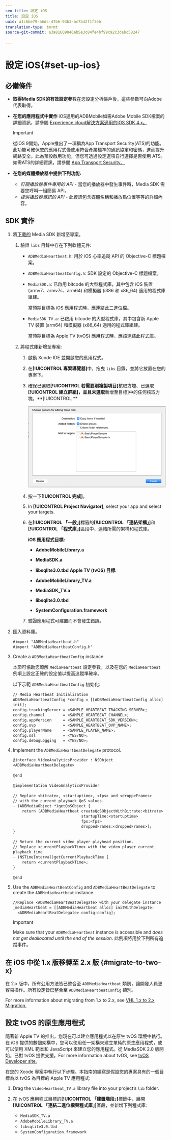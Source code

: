 ```yaml
---
seo-title: 設定 iOS
title: 設定 iOS
uuid: a1c6be79-a6dc-47b6-93b3-ac7b42f1f3eb
translation-type: tm+mt
source-git-commit: a3a81609046ab5e3c84fe4bf99c92c3dabc58247

---
```



# 設定 iOS{#set-up-ios}

## 必備條件

* **取得Media SDK的有效設定參**&#x200B;數在您設定分析帳戶後，這些參數可向Adobe代表取得。
* **在您的應用程式中實作** iOS適用的ADBMobile如需Adobe Mobile SDK檔案的詳細資訊，請參閱 [Experience cloud解決方案適用的iOS SDK 4.x。](https://marketing.adobe.com/resources/help/en_US/mobile/ios/)

   >[!IMPORTANT]
   >
   >從iOS 9開始，Apple推出了一項稱為App Transport Security(ATS)的功能。 此功能可確保您的應用程式僅使用符合產業標準的通訊協定和密碼，進而提升網路安全。此為預設啟用功能，但您可透過設定選項自行選擇是否使用 ATS。如需ATS的詳細資訊，請參閱 [App Transport Security。](https://marketing.adobe.com/resources/help/en_US/mobile/ios/app_transport_security.html)

* **在您的媒體播放器中提供下列功能:**

   * _訂閱播放器事件專用的 API_ - 當您的播放器中發生事件時，Media SDK 需要您呼叫一組簡易 API。
   * _提供播放器資訊的 API_ - 此資訊包含媒體名稱和播放點位置等等的詳細內容。

## SDK 實作

1. 將[下載的](/help/sdk-implement/download-sdks.md#download-2x-sdks) Media SDK 新增至專案。

   1. 驗證 `libs` 目錄中存在下列軟體元件:

      * `ADBMediaHeartbeat.h`: 用於 iOS 心率追蹤 API 的 Objective-C 標題檔案。
      * `ADBMediaHeartbeatConfig.h`: SDK 設定的 Objective-C 標題檔案。
      * `MediaSDK.a`: 已啟用 bitcode 的大型程式庫，其中包含 iOS 裝置 (armv7、armv7s、arm64) 和模擬器 (i386 和 x86_64) 適用的程式庫組建。

         當預期目標為 iOS 應用程式時，應連結此二進位檔。

      * `MediaSDK_TV.a`: 已啟用 bitcode 的大型程式庫，其中包含新 Apple TV 裝置 (arm64) 和模擬器 (x86_64) 適用的程式庫組建。

         當預期目標為 Apple TV (tvOS) 應用程式時，應該連結此程式庫。
   1. 將程式庫新增至專案:

      1. 啟動 Xcode IDE 並開啟您的應用程式。
      1. 在&#x200B;**[!UICONTROL 專案導覽器]**&#x200B;中，拖曳 `libs` 目錄，並將它放置在您的專案下。

      1. 確保已選取&#x200B;**[!UICONTROL 若需要則複製項目]**&#x200B;核取方塊、已選取&#x200B;**[!UICONTROL 建立群組]，並且未選取**&#x200B;新增至目標]中的任何核取方塊。**[!UICONTROL **

         ![](assets/choose-options_ios.png)

      1. 按一下&#x200B;**[!UICONTROL 完成]**。
      1. In **[!UICONTROL Project Navigator]**, select your app and select your targets.
      1. 在&#x200B;**[!UICONTROL 「一般」]**&#x200B;標籤的&#x200B;**[!UICONTROL 「連結架構」]**&#x200B;和&#x200B;**[!UICONTROL 「程式庫」]**&#x200B;區段中，連結所需的架構和程式庫。

         **iOS 應用程式目標:**

         * **AdobeMobileLibrary.a**
         * **MediaSDK.a**
         * **libsqlite3.0.tbd**
         **Apple TV (tvOS) 目標:**

         * **AdobeMobileLibrary_TV.a**
         * **MediaSDK_TV.a**
         * **libsqlite3.0.tbd**
         * **SystemConfiguration.framework**
      1. 驗證應用程式可建置而不會發生錯誤。




1. 匯入資料庫。

   ```
   #import "ADBMediaHeartbeat.h" 
   #import "ADBMediaHeartbeatConfig.h" 
   ```

1. Create a `ADBMediaHeartbeatConfig` instance.

   本節可協助您瞭解 `MediaHeartbeat` 設定參數，以及在您的 `MediaHeartbeat` 例項上設定正確的設定值以提高追蹤準確率。

   以下示範 `ADBMediaHeartbeatConfig` 初始化:

   ```
   // Media Heartbeat Initialization 
   ADBMediaHeartbeatConfig *config = [[ADBMediaHeartbeatConfig alloc] init]; 
   config.trackingServer = <SAMPLE_HEARTBEAT_TRACKING_SERVER>; 
   config.channel        = <SAMPLE_HEARTBEAT_CHANNEL>; 
   config.appVersion     = <SAMPLE_HEARTBEAT_SDK_VERSION>; 
   config.ovp            = <SAMPLE_HEARTBEAT_OVP_NAME>; 
   config.playerName     = <SAMPLE_PLAYER_NAME>; 
   config.ssl            = <YES/NO>; 
   config.debugLogging   = <YES/NO>; 
   ```

1. Implement the `ADBMediaHeartbeatDelegate` protocol.

   ```
   @interface VideoAnalyticsProvider : NSObject <ADBMediaHeartbeatDelegate> 
   
   @end 
   
   @implementation VideoAnalyticsProvider 
   
   // Replace <bitrate>, <startuptime>, <fps> and <droppeFrames>  
   // with the current playback QoS values. 
   - (ADBMediaObject *)getQoSObject { 
       return [ADBMediaHeartbeat createQoSObjectWithBitrate:<bitrate>  
                                 startupTime:<startuptime>   
                                 fps:<fps>  
                                 droppedFrames:<droppedFrames>]; 
   } 
   
   // Return the current video player playhead position. 
   // Replace <currentPlaybackTime> with the video player current playback time 
   - (NSTimeInterval)getCurrentPlaybackTime { 
       return <currentPlaybackTime>; 
   } 
   
   @end
   ```

1. Use the `ADBMediaHeartBeatConfig` and `ADBMediaHeartBeatDelegate` to create the `ADBMediaHeartbeat` instance.

   ```
   //Replace <ADBMediaHeartBeatDelegate> with your delegate instance 
   _mediaHeartbeat = [[ADBMediaHeartbeat alloc] initWithDelegate: 
     <ADBMediaHeartBeatDelegate> config:config];
   ```

   >[!IMPORTANT]
   >
   >Make sure that your `ADBMediaHeartbeat` instance is accessible and *does not get deallocated until the end of the session*. 此例項將用於下列所有追蹤事件。

## 在 iOS 中從 1.x 版移轉至 2.x 版 {#migrate-to-two-x}

在 2.x 版中，所有公用方法皆已整合至 `ADBMediaHeartbeat` 類別，讓開發人員更容易操作。所有設定皆已整合至 `ADBMediaHeartbeatConfig` 類別。

For more information about migrating from 1.x to 2.x, see [VHL 1.x to 2.x Migration.](/help/sdk-implement/va-1x-to-2x/mig-1x-2x-overview.md)

## 設定 tvOS 的原生應用程式

隨著新 Apple TV 的推出，您現在可以建立應用程式以在原生 tvOS 環境中執行。在 iOS 提供的數個架構中，您可以使用任一架構來建立單純的原生應用程式，或可以使用 XML 範本和 JavaScript 來建立您的應用程式。從 MediaSDK 2.0 版開始，已對 tvOS 提供支援。For more information about tvOS, see [tvOS Developer site.](https://developer.apple.com/tvos/)

在您的 Xcode 專案中執行以下步驟。本指南的編寫是假設您的專案具有的一個目標為以 tvOS 為目標的 Apple TV 應用程式:

1. Drag the `VideoHeartbeat_TV.a` library file into your project’s `lib` folder.

1. 在 tvOS 應用程式目標的&#x200B;**[!UICONTROL 「建置階段」]**&#x200B;標籤中，展開&#x200B;**[!UICONTROL 「連結二進位檔與程式庫」]**&#x200B;區段，並新增下列程式庫:

   * `MediaSDK_TV.a`
   * `AdobeMobileLibrary_TV.a`
   * `libsqlite3.0.tbd`
   * `SystemConfiguration.framework`

